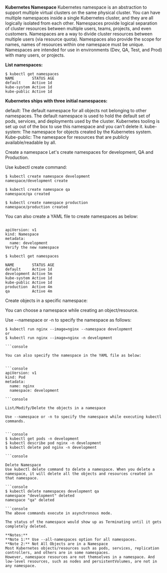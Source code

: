 **Kubernetes Namespace**
Kubernetes namespace is an abstraction to support multiple virtual clusters on the same physical cluster.
You can have multiple namespaces inside a single Kubernetes cluster, and they are all logically isolated from each other.
Namespaces provide logical separation of cluster resources between multiple users, teams, projects, and even customers. Namespaces are a way to divide cluster resources between multiple users (via resource quota).
Namespaces also provide the scope for names, names of resources within one namespace must be unique.
Namespaces are intended for use in environments (Dev, QA, Test, and Prod) with many users, or projects.

**List namespaces:**
```console
$ kubectl get namespaces
NAME        STATUS AGE
default     Active 1d
kube-system Active 1d
kube-public Active 1d
```

**Kubernetes ships with three initial namespaces:**

default:
The default namespace for all objects not belonging to other namespaces. The default namespace is used to hold the default set of pods, services, and deployments used by the cluster. Kubernetes tooling is set up out of the box to use this namespace and you can’t delete it.
kube-system:
The namespace for objects created by the Kubernetes system.
Kube-public:
The namespace for resources that are publicly available/readable by all.

Create a namespace
Let's create namespaces for development, QA and Production.

Use kubectl create command:


```console
$ kubectl create namespace development
namespace/development create

$ kubectl create namespace qa
namespace/qa created

$ kubectl create namespace production
namespace/production created

```

You can also create a YAML file to create namespaces as below:

```console

apiVersion: v1
kind: Namespace
metadata:
  name: development
Verify the new namespace

$ kubectl get namespaces

NAME        STATUS AGE
default     Active 1d
development Active 5m
kube-system Active 1d
kube-public Active 1d
production  Active 4m
qa          Active 4m

```

Create objects in a specific namespace:

You can choose a namespace while creating an object/resource.

Use --namespace or -n to specify the namespace as follows:


```console
$ kubectl run nginx --image=nginx --namespace development
or
$ kubectl run nginx --image=nginx -n development

```console

You can also specify the namespace in the YAML file as below:


```console
apiVersion: v1
kind: Pod
metadata:
  name: nginx
  namespace: development

```console

List/Modify/Delete the objects in a namespace

Use --namespace or -n to specify the namespace while executing kubectl commands.


```console
$ kubectl get pods -n development
$ kubectl describe pod nginx -n development
$ kubectl delete pod nginx -n development

```console

Delete Namespace
Use kubectl delete command to delete a namespace. When you delete a namespace, it will delete all the objects and resources created in that namespace.

```console
$ kubectl delete namespaces development qa
namespace "development" deleted
namespace "qa" deleted

```console
The above commands execute in asynchronous mode.

The status of the namespace would show up as Terminating until it gets completely deleted.

**Notes:**
**Note 1:** Use --all-namespaces option for all namespaces.
**Note 2:** Not All Objects are in a Namespace
Most Kubernetes objects/resources such as pods, services, replication controllers, and others are in some namespaces.
However, namespace resources are not themselves in a namespace. And low-level resources, such as nodes and persistentVolumes, are not in any namespace.




